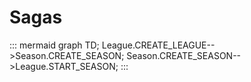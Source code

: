 # Sagas

::: mermaid
graph TD;
    League.CREATE_LEAGUE-->Season.CREATE_SEASON;
    Season.CREATE_SEASON-->League.START_SEASON;
:::

